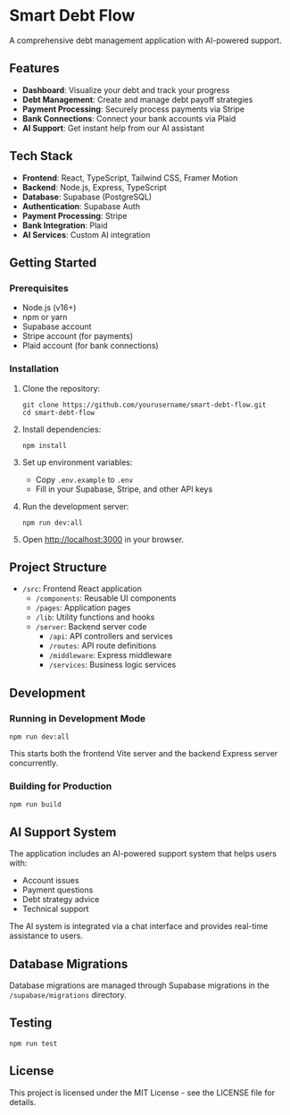 
# Smart Debt Flow

A comprehensive debt management application with AI-powered support.

## Features

- **Dashboard**: Visualize your debt and track your progress
- **Debt Management**: Create and manage debt payoff strategies
- **Payment Processing**: Securely process payments via Stripe
- **Bank Connections**: Connect your bank accounts via Plaid
- **AI Support**: Get instant help from our AI assistant

## Tech Stack

- **Frontend**: React, TypeScript, Tailwind CSS, Framer Motion
- **Backend**: Node.js, Express, TypeScript
- **Database**: Supabase (PostgreSQL)
- **Authentication**: Supabase Auth
- **Payment Processing**: Stripe
- **Bank Integration**: Plaid
- **AI Services**: Custom AI integration

## Getting Started

### Prerequisites

- Node.js (v16+)
- npm or yarn
- Supabase account
- Stripe account (for payments)
- Plaid account (for bank connections)

### Installation

1. Clone the repository:
   ```
   git clone https://github.com/yourusername/smart-debt-flow.git
   cd smart-debt-flow
   ```

2. Install dependencies:
   ```
   npm install
   ```

3. Set up environment variables:
   - Copy `.env.example` to `.env`
   - Fill in your Supabase, Stripe, and other API keys

4. Run the development server:
   ```
   npm run dev:all
   ```

5. Open [http://localhost:3000](http://localhost:3000) in your browser.

## Project Structure

- `/src`: Frontend React application
  - `/components`: Reusable UI components
  - `/pages`: Application pages
  - `/lib`: Utility functions and hooks
  - `/server`: Backend server code
    - `/api`: API controllers and services
    - `/routes`: API route definitions
    - `/middleware`: Express middleware
    - `/services`: Business logic services

## Development

### Running in Development Mode

```
npm run dev:all
```

This starts both the frontend Vite server and the backend Express server concurrently.

### Building for Production

```
npm run build
```

## AI Support System

The application includes an AI-powered support system that helps users with:

- Account issues
- Payment questions
- Debt strategy advice
- Technical support

The AI system is integrated via a chat interface and provides real-time assistance to users.

## Database Migrations

Database migrations are managed through Supabase migrations in the `/supabase/migrations` directory.

## Testing

```
npm run test
```

## License

This project is licensed under the MIT License - see the LICENSE file for details. 